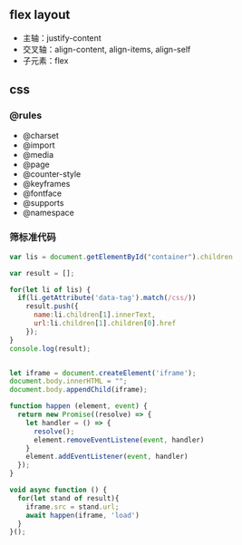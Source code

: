 ## flex layout

* 主轴：justify-content
* 交叉轴：align-content, align-items, align-self
* 子元素：flex

## css

### @rules
* @charset
* @import
* @media
* @page
* @counter-style
* @keyframes
* @fontface
* @supports
* @namespace

### 筛标准代码
```javascript
var lis = document.getElementById("container").children

var result = [];

for(let li of lis) {
  if(li.getAttribute('data-tag').match(/css/))
    result.push({
      name:li.children[1].innerText,
      url:li.children[1].children[0].href
    });
}
console.log(result);


let iframe = document.createElement('iframe');
document.body.innerHTML = "";
document.body.appendChild(iframe);

function happen (element, event) {
  return new Promise((resolve) => {
    let handler = () => {
      resolve();
      element.removeEventListene(event, handler)
    }
    element.addEventListener(event, handler)
  });
}

void async function () {
  for(let stand of result){
    iframe.src = stand.url;
    await happen(iframe, 'load')
  }
}();
```